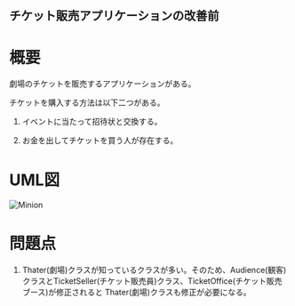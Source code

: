 ## チケット販売アプリケーションの改善前

# 概要

劇場のチケットを販売するアプリケーションがある。

チケットを購入する方法は以下二つがある。

1. イベントに当たって招待状と交換する。

2. お金を出してチケットを買う人が存在する。

# UML図

![Minion](\study\src\main\java\com\my\study\object\chapter01\before\uml.PNG)

# 問題点

1. Thater(劇場)クラスが知っているクラスが多い。そのため、Audience(観客)クラスとTicketSeller(チケット販売員)クラス、TicketOffice(チケット販売ブース)が修正されると
Thater(劇場)クラスも修正が必要になる。


